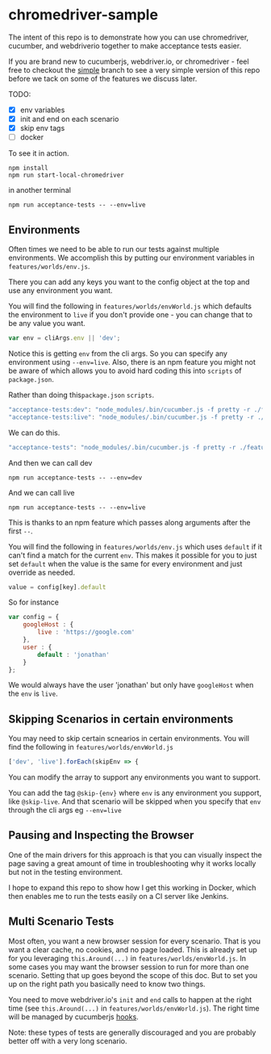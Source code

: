 chromedriver-sample
================

The intent of this repo is to demonstrate how you can use chromedriver, cucumber, and webdriverio together to make
acceptance tests easier.

If you are brand new to cucumberjs, webdriver.io, or chromedriver - feel free to checkout the [simple](https://github.com/jhoguet/chromedriver-sample/tree/simple) branch to see
a very simple version of this repo before we tack on some of the features we discuss later.

TODO:
- [x] env variables
- [x] init and end on each scenario
- [x] skip env tags
- [ ] docker

To see it in action.

    npm install
    npm run start-local-chromedriver


in another terminal

    npm run acceptance-tests -- --env=live

## Environments
Often times we need to be able to run our tests against multiple environments. We accomplish this by putting our environment variables in `features/worlds/env.js`. 

There you can add any keys you want to the config object at the top and use any environment you want. 

You will find the following in `features/worlds/envWorld.js` which defaults the environment to `live` if you don't provide one - you can change that to be any value you want. 


```js
var env = cliArgs.env || 'dev';
```

Notice this is getting `env` from the cli args. So you can specify any environment using `--env=live`. Also, there is an npm feature you might not be aware of which allows you to avoid hard coding this into `scripts` of `package.json`. 

Rather than doing this`package.json` `scripts`. 

```js
"acceptance-tests:dev": "node_modules/.bin/cucumber.js -f pretty -r ./features/worlds/envWorld.js -r ./features/steps/ ./features/ --env=dev",
"acceptance-tests:live": "node_modules/.bin/cucumber.js -f pretty -r ./features/worlds/envWorld.js -r ./features/steps/ ./features/ --env=live",
```

We can do this. 

```js
"acceptance-tests": "node_modules/.bin/cucumber.js -f pretty -r ./features/worlds/envWorld.js -r ./features/steps/ ./features/"
```

And then we can call dev

	npm run acceptance-tests -- --env=dev
    
And we can call live
	
    npm run acceptance-tests -- --env=live
    
This is thanks to an npm feature which passes along arguments after the first `--`. 
	

You will find the following in `features/worlds/env.js` which uses `default` if it can't find a match for the current `env`. This makes it possible for you to just set `default` when the value is the same for every environment and just override as needed. 

```js
value = config[key].default
```

So for instance

```js
var config = {
    googleHost : {
        live : 'https://google.com'
    },
    user : {
        default : 'jonathan'
    }
};
```

We would always have the user 'jonathan' but only have `googleHost` when the `env` is `live`. 

## Skipping Scenarios in certain environments

You may need to skip certain scnearios in certain environments. You will find the following in `features/worlds/envWorld.js`

```js
['dev', 'live'].forEach(skipEnv => {
```

You can modify the array to support any environments you want to support. 

You can add the tag `@skip-{env}` where `env` is any environment you support, like `@skip-live`. And that scenario will be skipped when you specify that `env` through the cli args eg `--env=live`

## Pausing and Inspecting the Browser

One of the main drivers for this approach is that you can visually inspect the page saving a great amount of time in
troubleshooting why it works locally but not in the testing environment.

I hope to expand this repo to show how I get this working in Docker, which then enables me to run the tests easily on
a CI server like Jenkins.

## Multi Scenario Tests

Most often, you want a new browser session for every scenario. That is you want a clear cache, no cookies, and no page
loaded. This is already set up for you leveraging `this.Around(...)` in `features/worlds/envWorld.js`. In some cases you
may want the browser session to run for more than one scenario. Setting that up goes beyond the scope of this doc. But
to set you up on the right path you basically need to know two things.

You need to move webdriver.io's `init` and `end` calls to happen at the right time (see `this.Around(...)` in
`features/worlds/envWorld.js`). The right time will be managed by cucumberjs [hooks](https://github.com/cucumber/cucumber-js#hooks). 

Note: these types of tests are generally discouraged and you are probably better off with a very long scenario. 